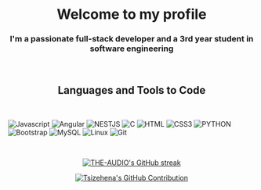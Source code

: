 <h1 align="center">Welcome to my profile</h1>
<h3 align="center">I'm a passionate full-stack developer and a 3rd year student in software engineering</h3>
<br/>
<h2 align="center">Languages and Tools to Code</h2>
<br/>

![Javascript](https://img.shields.io/badge/Javascript-F0DB4F?style=for-the-badge&labelColor=black&logo=javascript&logoColor=F0DB4F)
![Angular](https://img.shields.io/badge/-angular-61DBFB?style=for-the-badge&labelColor=black&logo=angular&logoColor=61DBFB)
![NESTJS](https://img.shields.io/badge/nestjs-2E7EEA?style=for-the-badge&logo=nestjs&logoColor=white)
![C](https://img.shields.io/badge/c-000000?style=for-the-badge&logo=c&logoColor=white)
![HTML](https://img.shields.io/badge/HTML5-E34F26?style=for-the-badge&logo=html5&logoColor=white)
![CSS3](https://img.shields.io/badge/CSS3-1572B6?style=for-the-badge&logo=css3&logoColor=white)
![PYTHON](https://img.shields.io/badge/python-092749?style=for-the-badge&logo=python&logoColor=06B6D4&labelColor=000000)
![Bootstrap](https://img.shields.io/badge/Bootstrap-563D7C?style=for-the-badge&logo=bootstrap&logoColor=white)
![MySQL](https://img.shields.io/badge/MySQL-593D88?style=for-the-badge&logo=mysql&logoColor=white)
![Linux](https://img.shields.io/badge/Linux-FF4154?style=for-the-badge&logo=linux&logoColor=white)
![Git](https://img.shields.io/badge/Git-F05032?style=for-the-badge&logo=git&logoColor=white)

<br/>

<p align="center">
  <a href="https://github.com/THE-AUDIO">
    <img src="https://github-readme-streak-stats.herokuapp.com/?user=THE-AUDIO&theme=radical&border=7F3FBF&background=0D1117" alt="THE-AUDIO's GitHub streak"/>
  </a>
</p>

<p align="center">
  <a href="https://github.com/THE-AUDIO">
    <img src="https://github-profile-summary-cards.vercel.app/api/cards/profile-details?username=THE-AUDIO&theme=radical" alt="Tsizehena's GitHub Contribution"/>
  </a>
</p> 
